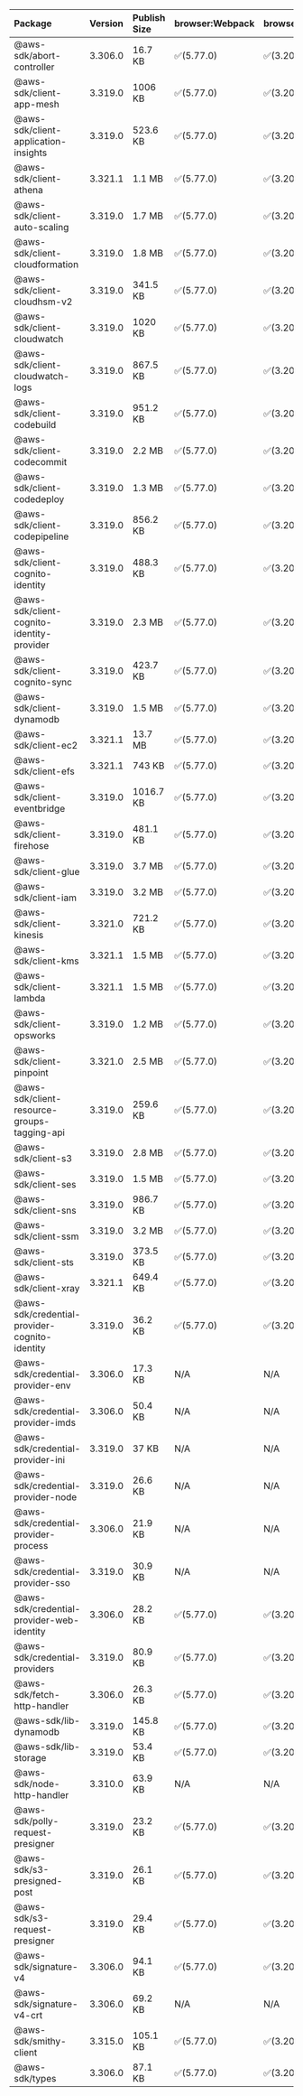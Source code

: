 | Package | Version | Publish Size | browser:Webpack | browser:Rollup | browser:EsBuild |
| :------ | :------ | :----------- | :------ | :----- | :------- |
|@aws-sdk/abort-controller|3.306.0|16.7 KB|✅(5.77.0)|✅(3.20.2)|✅(0.17.15)|
|@aws-sdk/client-app-mesh|3.319.0|1006 KB|✅(5.77.0)|✅(3.20.2)|✅(0.17.15)|
|@aws-sdk/client-application-insights|3.319.0|523.6 KB|✅(5.77.0)|✅(3.20.2)|✅(0.17.15)|
|@aws-sdk/client-athena|3.321.1|1.1 MB|✅(5.77.0)|✅(3.20.2)|✅(0.17.15)|
|@aws-sdk/client-auto-scaling|3.319.0|1.7 MB|✅(5.77.0)|✅(3.20.2)|✅(0.17.15)|
|@aws-sdk/client-cloudformation|3.319.0|1.8 MB|✅(5.77.0)|✅(3.20.2)|✅(0.17.15)|
|@aws-sdk/client-cloudhsm-v2|3.319.0|341.5 KB|✅(5.77.0)|✅(3.20.2)|✅(0.17.15)|
|@aws-sdk/client-cloudwatch|3.319.0|1020 KB|✅(5.77.0)|✅(3.20.2)|✅(0.17.15)|
|@aws-sdk/client-cloudwatch-logs|3.319.0|867.5 KB|✅(5.77.0)|✅(3.20.2)|✅(0.17.15)|
|@aws-sdk/client-codebuild|3.319.0|951.2 KB|✅(5.77.0)|✅(3.20.2)|✅(0.17.15)|
|@aws-sdk/client-codecommit|3.319.0|2.2 MB|✅(5.77.0)|✅(3.20.2)|✅(0.17.15)|
|@aws-sdk/client-codedeploy|3.319.0|1.3 MB|✅(5.77.0)|✅(3.20.2)|✅(0.17.15)|
|@aws-sdk/client-codepipeline|3.319.0|856.2 KB|✅(5.77.0)|✅(3.20.2)|✅(0.17.15)|
|@aws-sdk/client-cognito-identity|3.319.0|488.3 KB|✅(5.77.0)|✅(3.20.2)|✅(0.17.15)|
|@aws-sdk/client-cognito-identity-provider|3.319.0|2.3 MB|✅(5.77.0)|✅(3.20.2)|✅(0.17.15)|
|@aws-sdk/client-cognito-sync|3.319.0|423.7 KB|✅(5.77.0)|✅(3.20.2)|✅(0.17.15)|
|@aws-sdk/client-dynamodb|3.319.0|1.5 MB|✅(5.77.0)|✅(3.20.2)|✅(0.17.15)|
|@aws-sdk/client-ec2|3.321.1|13.7 MB|✅(5.77.0)|✅(3.20.2)|✅(0.17.15)|
|@aws-sdk/client-efs|3.321.1|743 KB|✅(5.77.0)|✅(3.20.2)|✅(0.17.15)|
|@aws-sdk/client-eventbridge|3.319.0|1016.7 KB|✅(5.77.0)|✅(3.20.2)|✅(0.17.15)|
|@aws-sdk/client-firehose|3.319.0|481.1 KB|✅(5.77.0)|✅(3.20.2)|✅(0.17.15)|
|@aws-sdk/client-glue|3.319.0|3.7 MB|✅(5.77.0)|✅(3.20.2)|✅(0.17.15)|
|@aws-sdk/client-iam|3.319.0|3.2 MB|✅(5.77.0)|✅(3.20.2)|✅(0.17.15)|
|@aws-sdk/client-kinesis|3.321.0|721.2 KB|✅(5.77.0)|✅(3.20.2)|✅(0.17.15)|
|@aws-sdk/client-kms|3.321.1|1.5 MB|✅(5.77.0)|✅(3.20.2)|✅(0.17.15)|
|@aws-sdk/client-lambda|3.321.1|1.5 MB|✅(5.77.0)|✅(3.20.2)|✅(0.17.15)|
|@aws-sdk/client-opsworks|3.319.0|1.2 MB|✅(5.77.0)|✅(3.20.2)|✅(0.17.15)|
|@aws-sdk/client-pinpoint|3.321.0|2.5 MB|✅(5.77.0)|✅(3.20.2)|✅(0.17.15)|
|@aws-sdk/client-resource-groups-tagging-api|3.319.0|259.6 KB|✅(5.77.0)|✅(3.20.2)|✅(0.17.15)|
|@aws-sdk/client-s3|3.319.0|2.8 MB|✅(5.77.0)|✅(3.20.2)|✅(0.17.15)|
|@aws-sdk/client-ses|3.319.0|1.5 MB|✅(5.77.0)|✅(3.20.2)|✅(0.17.15)|
|@aws-sdk/client-sns|3.319.0|986.7 KB|✅(5.77.0)|✅(3.20.2)|✅(0.17.15)|
|@aws-sdk/client-ssm|3.319.0|3.2 MB|✅(5.77.0)|✅(3.20.2)|✅(0.17.15)|
|@aws-sdk/client-sts|3.319.0|373.5 KB|✅(5.77.0)|✅(3.20.2)|✅(0.17.15)|
|@aws-sdk/client-xray|3.321.1|649.4 KB|✅(5.77.0)|✅(3.20.2)|✅(0.17.15)|
|@aws-sdk/credential-provider-cognito-identity|3.319.0|36.2 KB|✅(5.77.0)|✅(3.20.2)|✅(0.17.15)|
|@aws-sdk/credential-provider-env|3.306.0|17.3 KB|N/A|N/A|N/A|
|@aws-sdk/credential-provider-imds|3.306.0|50.4 KB|N/A|N/A|N/A|
|@aws-sdk/credential-provider-ini|3.319.0|37 KB|N/A|N/A|N/A|
|@aws-sdk/credential-provider-node|3.319.0|26.6 KB|N/A|N/A|N/A|
|@aws-sdk/credential-provider-process|3.306.0|21.9 KB|N/A|N/A|N/A|
|@aws-sdk/credential-provider-sso|3.319.0|30.9 KB|N/A|N/A|N/A|
|@aws-sdk/credential-provider-web-identity|3.306.0|28.2 KB|✅(5.77.0)|✅(3.20.2)|✅(0.17.15)|
|@aws-sdk/credential-providers|3.319.0|80.9 KB|✅(5.77.0)|✅(3.20.2)|✅(0.17.15)|
|@aws-sdk/fetch-http-handler|3.306.0|26.3 KB|✅(5.77.0)|✅(3.20.2)|✅(0.17.15)|
|@aws-sdk/lib-dynamodb|3.319.0|145.8 KB|✅(5.77.0)|✅(3.20.2)|✅(0.17.15)|
|@aws-sdk/lib-storage|3.319.0|53.4 KB|✅(5.77.0)|✅(3.20.2)|✅(0.17.15)|
|@aws-sdk/node-http-handler|3.310.0|63.9 KB|N/A|N/A|N/A|
|@aws-sdk/polly-request-presigner|3.319.0|23.2 KB|✅(5.77.0)|✅(3.20.2)|✅(0.17.15)|
|@aws-sdk/s3-presigned-post|3.319.0|26.1 KB|✅(5.77.0)|✅(3.20.2)|✅(0.17.15)|
|@aws-sdk/s3-request-presigner|3.319.0|29.4 KB|✅(5.77.0)|✅(3.20.2)|✅(0.17.15)|
|@aws-sdk/signature-v4|3.306.0|94.1 KB|✅(5.77.0)|✅(3.20.2)|✅(0.17.15)|
|@aws-sdk/signature-v4-crt|3.306.0|69.2 KB|N/A|N/A|N/A|
|@aws-sdk/smithy-client|3.315.0|105.1 KB|✅(5.77.0)|✅(3.20.2)|✅(0.17.15)|
|@aws-sdk/types|3.306.0|87.1 KB|✅(5.77.0)|✅(3.20.2)|✅(0.17.15)|

